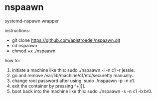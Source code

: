 # nspaawn
systemd-nspawn wrapper

instructions:
- git clone https://github.com/aplstroedel/nspaawn.git
- cd nspaawn
- chmod +x ./nspaawn

how to:
  1. initiate a machine like this: sudo ./nspaawn -i -n c1 -r jessie.
  2. go and remove /var/lib/machine/c1/etc/securetty manually.
  3. change root password after using: sudo ./nspaawn -p -n c1.
  4. exit the container by pressing ^+]]].
  5. boot back into the machine like this: sudo ./nspaawn -s -n c1 -b br0.
